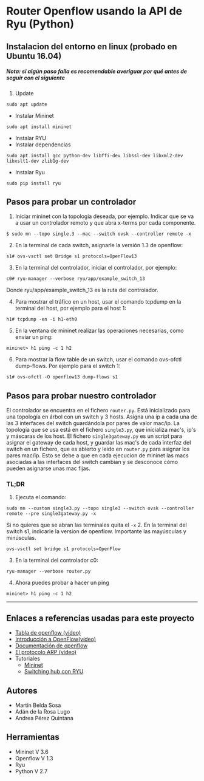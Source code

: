 # Router Openflow usando la API de Ryu (Python)

## Instalacion del entorno en linux (probado en Ubuntu 16.04)
##### Nota: si algún paso falla es recomendable averiguar por qué antes de seguir con el siguiente
1. Update
```
sudo apt update
```
* Instalar Mininet
```
sudo apt install mininet
```
*  Instalar RYU
  * Instalar dependencias
  ```
  sudo apt install gcc python-dev libffi-dev libssl-dev libxml2-dev libxslt1-dev zlib1g-dev
  ```
  * Instalar Ryu
  ```
  sudo pip install ryu  
  ```



## Pasos para probar un controlador
1. Iniciar mininet con la topologia deseada, por ejemplo. Indicar que se va a usar un controlador remoto y que abra x-terms por cada componente.
```
$ sudo mn --topo single,3 --mac --switch ovsk --controller remote -x
```
2. En la terminal de cada switch, asignarle la versión 1.3 de openflow:
```
s1# ovs-vsctl set Bridge s1 protocols=OpenFlow13
```
3. En la terminal del controlador, iniciar el controlador, por ejemplo:
```
c0# ryu-manager --verbose ryu/app/example_switch_13
```
Donde ryu/app/example_switch_13 es la ruta del controlador.

4. Para mostrar el tráfico en un host, usar el comando tcpdump en la terminal del host, por ejemplo para el host 1:
```
h1# tcpdump -en -i h1-eth0
```
5. En la ventana de mininet realizar las operaciones necesarias, como enviar un ping:
```
mininet> h1 ping -c 1 h2
```
6. Para mostrar la flow table de un switch, usar el comando ovs-ofctl dump-flows. Por ejemplo para el switch 1:
```
s1# ovs-ofctl -O openflow13 dump-flows s1
```

## Pasos para probar nuestro controlador
El controlador se encuentra en el fichero `router.py`. Está inicializado para una topología en árbol con un switch y 3 hosts. Asigna una ip a cada una de las 3 interfaces del switch guardándola por pares de valor mac/ip.
La topología que se usa está en el fichero `single3.py`, que inicializa mac's, ip's y máscaras de los host. El fichero `single3gateway.py` es un script para asignar el gateway de cada host, y guardar las mac's de cada interfaz del switch en un fichero, que es abierto y leido en `router.py` para asignar los pares mac/ip. Esto se debe a que en cada ejecucion de mininet las macs asociadas a las interfaces del switch cambian y se desconoce cómo pueden asignarse unas mac fijas.
### TL;DR
1. Ejecuta el comando:
```
sudo mn --custom single3.py --topo single3 --switch ovsk --controller remote --pre single3gateway.py -x
```
Si no quieres que se abran las terminales quita el `-x`
2. En la terminal del switch s1, indicarle la version de openflow. Importante las mayúsculas y minúsculas.
```
ovs-vsctl set bridge s1 protocols=OpenFlow
```
3. En la terminal del controlador c0:
```
ryu-manager --verbose router.py
```
4. Ahora puedes probar a hacer un ping
```
mininet> h1 ping -c 1 h2
```


- - - -
## Enlaces a referencias usadas para este proyecto
* [Tabla de openflow (vídeo)](https://www.youtube.com/watch?v=-xLQHld3fPI)
* [Introducción a OpenFlow(vídeo)](https://www.youtube.com/watch?v=l25Ukkmk6Sk)
* [Documentación de openflow](http://flowgrammable.org/sdn/openflow/message-layer/)
* [El protocolo ARP (vídeo)](https://www.youtube.com/watch?v=2ydK33mPhTY)
* Tutoriales
  * [Mininet](http://mininet.org/walkthrough/)
  * [Switching hub con RYU](https://osrg.github.io/ryu-book/en/html/switching_hub.html)



## Autores
* Martín Belda Sosa
* Adán de la Rosa Lugo
* Andrea Pérez Quintana

## Herramientas

* Mininet V 3.6
* Openflow V 1.3
* Ryu
* Python V 2.7
